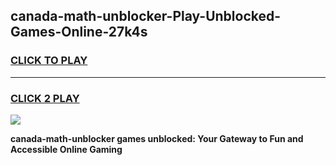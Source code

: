 
## canada-math-unblocker-Play-Unblocked-Games-Online-27k4s
<h3>
<a href="https://premium76.site?title=canada-math-unblocker&ref=25A">CLICK TO PLAY</a></h3>
<hr>

<h3>
<a href="https://premium76.site?title=canada-math-unblocker&ref=25A">CLICK 2 PLAY</a>
  
</h3>

<a href="https://premium76.site?title=canada-math-unblocker&ref=25A"><img src="https://clearcache.store/games.png"></a>


**canada-math-unblocker games unblocked: Your Gateway to Fun and Accessible Online Gaming**
